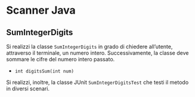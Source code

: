 # Scanner Java

## SumIntegerDigits

Si realizzi la classe `SumIntegerDigits` in grado di chiedere all’utente, attraverso il terminale, un numero intero. Successivamente, la classe deve sommare le cifre del numero intero passato.

- `int digitsSum(int num)`

Si realizzi, inoltre, la classe JUnit `SumIntegerDigitsTest` che testi il metodo in diversi scenari.
